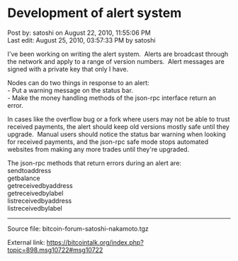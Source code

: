 # Development of alert system

Post by: satoshi on August 22, 2010, 11:55:06 PM<br>
Last edit: August 25, 2010, 03:57:33 PM by satoshi

I've been working on writing the alert system. &nbsp;Alerts are broadcast through the network and apply to a range of version numbers. &nbsp;Alert messages are signed with a private key that only I have.

Nodes can do two things in response to an alert:<br>
\- Put a warning message on the status bar.<br>
\- Make the money handling methods of the json-rpc interface return an error.

In cases like the overflow bug or a fork where users may not be able to trust received payments, the alert should keep old versions mostly safe until they upgrade. &nbsp;Manual users should notice the status bar warning when looking for received payments, and the json-rpc safe mode stops automated websites from making any more trades until they're upgraded.

The json-rpc methods that return errors during an alert are:<br>
sendtoaddress<br>
getbalance<br>
getreceivedbyaddress<br>
getreceivedbylabel<br>
listreceivedbyaddress<br>
listreceivedbylabel

---

Source file: bitcoin-forum-satoshi-nakamoto.tgz

External link: https://bitcointalk.org/index.php?topic=898.msg10722#msg10722
